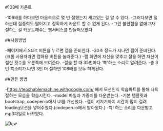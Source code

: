 #108배 카운트

-108배를 하다보면 마음속으로 몇 번 절했는지 세고있는 걸 알 수 있다.
-그러다보면 절하는데 집중력도 떨어지고 정확하게 카운트 할 수 없게 된다.
-그런 불편함을 없애고자 절하는 걸 카운트해주는 웹서비스를 만들어보았다.


##사용방법

-페이지에서 Start 버튼을 누르면 캠을 준비한다.
-30초 정도가 지나면 캠이 준비된다. (크롬 사용자라면 캠허용 버튼을 눌러준다.)
-캠 화면에 자신을 맞추고 절을 하면 자신이 절한 횟수를 오른쪽에 보여준다.
-절을 할 때 35번마다 '뾱'하는 소리로 알려준다.
-총 3번 뾱소리가 나면 3번 더 절하면 108배를 모두 하게된다.


##만든 방법

-https://teachablemachine.withgoogle.com/ 에서 모션인식 학습파트를 통해 나의 절하는 모습을 학습시킨다.
-model 파일과 가중치를 다운받는다.
-기본 템플릿과 bootstrap, codepenio에서 UI를 개선했다.
-캠이 켜지기까지 시간이 많이 걸려 loading모션을 넣어주었다.(codepen.io에서 받아왔다.)
-뾱! 하는 소리를 다운받고 mp3파일로 바꾸었다.


![kjw](https://user-images.githubusercontent.com/17819874/80307997-75292200-8807-11ea-9255-ef41f77161b1.gif)
